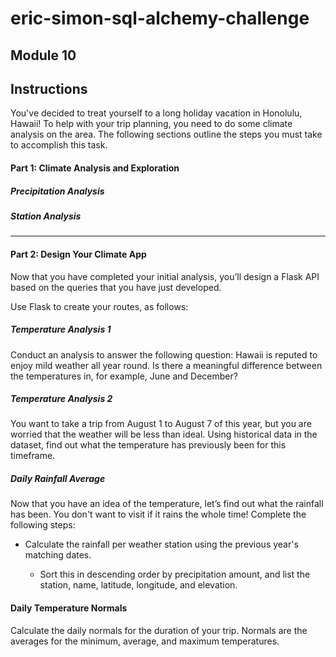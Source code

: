 # eric-simon-sql-alchemy-challenge

## Module 10

## Instructions

You've decided to treat yourself to a long holiday vacation in Honolulu, Hawaii! To help with your trip planning, you need to do some climate analysis on the area. The following sections outline the steps you must take to accomplish this task.

#### Part 1: Climate Analysis and Exploration

##### Precipitation Analysis

##### Station Analysis

- - -

#### Part 2: Design Your Climate App

Now that you have completed your initial analysis, you’ll design a Flask API based on the queries that you have just developed.

Use Flask to create your routes, as follows:


##### Temperature Analysis 1

Conduct an analysis to answer the following question: Hawaii is reputed to enjoy mild weather all year round. Is there a meaningful difference between the temperatures in, for example, June and December?

##### Temperature Analysis 2

You want to take a trip from August 1 to August 7 of this year, but you are worried that the weather will be less than ideal. Using historical data in the dataset, find out what the temperature has previously been for this timeframe.

##### Daily Rainfall Average

Now that you have an idea of the temperature, let’s find out what the rainfall has been. You don't want to visit if it rains the whole time! Complete the following steps:

* Calculate the rainfall per weather station using the previous year's matching dates.

    * Sort this in descending order by precipitation amount, and list the station, name, latitude, longitude, and elevation.

#### Daily Temperature Normals

Calculate the daily normals for the duration of your trip. Normals are the averages for the minimum, average, and maximum temperatures.
